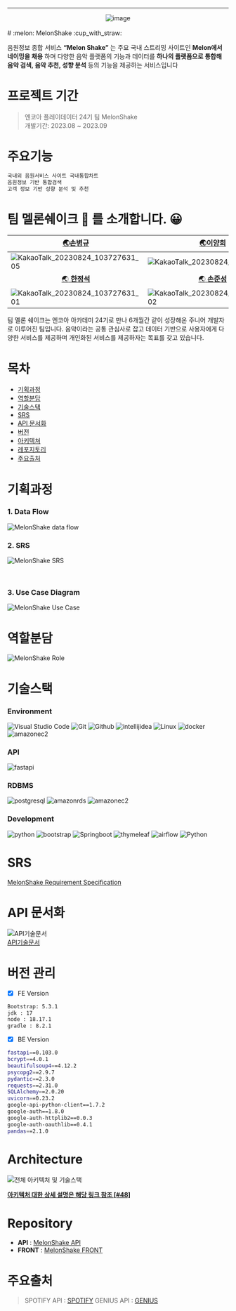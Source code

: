<hr><div align="center" display="flex"> 
<img alt="image" src="https://user-images.githubusercontent.com/79441624/263522796-42397a69-1a33-49bf-bf3c-83c9e5e852c3.png">
</div>
<br>
# :melon: MelonShake :cup_with_straw:

음원정보 종합 서비스 __“Melon Shake”__ 는 주요 국내 스트리밍 사이트인 __Melon에서 네이밍을 채용__ 하며 다양한 음악 플랫폼의 기능과 데이터를 __하나의 플랫폼으로 통합해 음악 검색, 음악 추천, 성향 분석__ 등의 기능을 제공하는 서비스입니다


# 프로젝트 기간

> 엔코아 플레이데이터 24기 팀 MelonShake <br/> 개발기간: 2023.08 ~ 2023.09


# 주요기능
```bash
국내외 음원서비스 사이트 국내통합차트
음원정보 기반 통합검색
고객 정보 기반 성향 분석 및 추천
```

# 팀 멜론쉐이크 :melon: 를 소개합니다. 😀
 [:earth_asia:손병규](https://github.com/bksooon) | [:earth_asia:이양희](https://github.com/iamyanghee) | [:earth_asia:박기범](https://github.com/mews2000)
--|--|--
![KakaoTalk_20230824_103727631_05](https://user-images.githubusercontent.com/97825872/262836384-3d0b270b-ba2b-4ccc-8eb8-b8bec566ffb6.jpg)|![KakaoTalk_20230824_103727631](https://user-images.githubusercontent.com/97825872/262836403-2f568d66-c832-4f58-bd2f-2e486ebc769a.jpg)|![KakaoTalk_20230824_103727631_04](https://user-images.githubusercontent.com/97825872/262836765-3c7b05f9-1779-4d86-8873-ea6230f47592.jpg)|
 | <center>[:earth_asia: __한정석__ ](https://github.com/jungssg)</center> | <center>[:earth_asia: __손준성__](https://github.com/json9101)</center> | <center>[:earth_asia: __정호연__](https://github.com/Lucete28)</center>
![KakaoTalk_20230824_103727631_01](https://user-images.githubusercontent.com/97825872/262836608-fdc9b215-5152-48bc-aa19-bcd44097aebb.jpg)|![KakaoTalk_20230824_103727631_02](https://user-images.githubusercontent.com/97825872/262836941-57298fe7-c65d-4db3-85cd-d822e9b5018d.jpg)|![KakaoTalk_20230627_154647825](https://user-images.githubusercontent.com/79441624/267874402-6693b425-8b88-44fb-982e-f8ea52f433c0.png)

팀 멜론 쉐이크는 엔코아 아카데미 24기로 만나 6개월간 같이 성장해온 주니어 개발자로 이루어진 팀입니다. 음악이라는 공통 관심사로 잡고 데이터 기반으로 사용자에게 다양한 서비스를 제공하며 개인화된 서비스를 제공하자는 목표를 갖고 있습니다. 

# 목차

 - [기획과정](#기획과정)
 - [역할분담](#역할분담)
 - [기술스택](#stacks)
 - [SRS](#srs)
 - [API 문서화](#api-문서화)
 - [버전](#버전-관리)
 - [아키텍쳐](#architecture)
 - [레포지토리](#Repository)
 - [주요출처](#주요출처)


# 기획과정
### 1. Data Flow
![MelonShake data flow](https://github.com/Melon-Shake/MAIN/assets/79441624/213f072e-9857-4246-9a77-e32b0ba85cf7)
<br>

### 2. SRS
![MelonShake SRS](https://github.com/Melon-Shake/API/assets/79441624/a4cca090-4818-477b-8fe9-d4b7167df6b1)
 
<br>

### 3. Use Case Diagram
![MelonShake Use Case](https://github.com/Melon-Shake/API/assets/79441624/77b7a8fd-8e45-4219-a5eb-186377e2b3f4)

# 역할분담
![MelonShake Role](https://github.com/Melon-Shake/MAIN/assets/79441624/a193ff60-3e65-4f60-af58-66a63e7e5ce5)

# 기술스택
### Environment
![Visual Studio Code](https://img.shields.io/badge/Visual%20Studio%20Code-007ACC?style=for-the-badge&logo=Visual%20Studio%20Code&logoColor=white)
![Git](https://img.shields.io/badge/Git-F05032?style=for-the-badge&logo=Git&logoColor=white)
![Github](https://img.shields.io/badge/GitHub-181717?style=for-the-badge&logo=GitHub&logoColor=white)
![intellijidea](https://img.shields.io/badge/intellijidea-e8e8e7?style=for-the-badge&logo=intellijidea&logoColor=000000)
![Linux](https://img.shields.io/badge/linux-FCC624?style=for-the-badge&logo=linux&logoColor=black)
![docker](https://img.shields.io/badge/docker-2496ED?style=for-the-badge&logo=docker&logoColor=white)
![amazonec2](https://img.shields.io/badge/amazonec2-FF9900?style=for-the-badge&logo=amazonec2&logoColor=white)

### API
![fastapi](https://img.shields.io/badge/fastapi-009688?style=for-the-badge&logo=fastapi&logoColor=white)

### RDBMS
![postgresql](https://img.shields.io/badge/postgresql-4169E1?style=for-the-badge&logo=postgresql&logoColor=white)
![amazonrds](https://img.shields.io/badge/amazonrds-527FFF?style=for-the-badge&logo=amazonrds&logoColor=white)
![amazonec2](https://img.shields.io/badge/amazonec2-FF9900?style=for-the-badge&logo=amazonec2&logoColor=white)

### Development
![python](https://img.shields.io/badge/python-3776AB?style=for-the-badge&logo=python&logoColor=white)
![bootstrap](https://img.shields.io/badge/bootstrap-7952B3?style=for-the-badge&logo=bootstrap&logoColor=white)
![Springboot](https://img.shields.io/badge/Springboot-6DB33F?style=for-the-badge&logo=Springboot&logoColor=white)
![thymeleaf](https://img.shields.io/badge/thymeleaf-005F0F?style=for-the-badge&logo=thymeleaf&logoColor=white)
![airflow](https://img.shields.io/badge/apache_airflow-white?style=for-the-badge&logo=apacheairflow&logoColor=017CEE)
![Python](https://img.shields.io/badge/python-3776AB?style=for-the-badge&logo=python&logoColor=white)


# SRS
[MelonShake Requirement Specification](https://docs.google.com/document/d/1kF_kT1LH3Sg4hED9Dq33GScoqSx0IzO-dsmSjrhEFQY/edit)

# API 문서화
![API기술문서](https://github.com/Melon-Shake/API/assets/79441624/7a7f5a05-dc36-40eb-bbd7-389fcadd0800)
<br>
[API기술문서](https://docs.google.com/document/d/1F262zoBj3_nOReX4U7sZPCUROWzzE5fRVDy__QXPqCc/edit)
<br>
# 버전 관리
 - [x] FE Version

```bash
Bootstrap: 5.3.1
jdk : 17
node : 18.17.1
gradle : 8.2.1
```

 - [x] BE Version

```bash
fastapi==0.103.0
bcrypt==4.0.1
beautifulsoup4==4.12.2
psycopg2==2.9.7
pydantic==2.3.0
requests==2.31.0
SQLAlchemy==2.0.20
uvicorn==0.23.2
google-api-python-client==1.7.2
google-auth==1.8.0
google-auth-httplib2==0.0.3
google-auth-oauthlib==0.4.1
pandas==2.1.0
```

# Architecture
![전체 아키텍처 및 기술스택](https://user-images.githubusercontent.com/51077803/264909346-a79aede1-2fad-4471-801a-7a26ff463e84.png)

**[아키텍처 대한 상세 설명은 해당 링크 참조 [#48] ](https://github.com/Melon-Shake/main_melonshake/issues/48)**

# Repository
  - **API** : [MelonShake API](https://github.com/Melon-Shake/API)
 - **FRONT** : [MelonShake FRONT](https://github.com/Melon-Shake/Melon-Front)

# 주요출처
> SPOTIFY API : [SPOTIFY](https://developer.spotify.com/documentation/web-api)
> GENIUS API : [GENIUS](https://docs.genius.com/)

